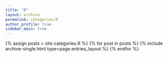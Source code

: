 ```yaml
---
title: "R"
layout: archive
permalink: categories/R
author_profile: true
sidebar_main: true
---
```


{% assign posts = site.categories.R %}
{% for post in posts %} {% include archive-single.html type=page.entries_layout %} {% endfor %}
